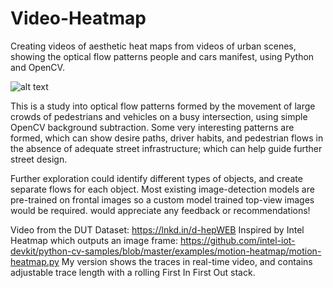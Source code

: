# Video-Heatmap

Creating videos of aesthetic heat maps from videos of urban scenes, showing the optical flow patterns people and cars manifest, using Python and OpenCV. 

![alt text](https://github.com/hammadharoonk/Video-Heatmap/blob/main/flowpatternsvideo.gif?raw=true)

This is a study into optical flow patterns formed by the movement of large crowds of pedestrians and vehicles on a busy intersection, using simple OpenCV background subtraction. Some very interesting patterns are formed, which can show desire paths, driver habits, and pedestrian flows in the absence of adequate street infrastructure; which can help guide further street design.

Further exploration could identify different types of objects, and create separate flows for each object. Most existing image-detection models are pre-trained on frontal images so a custom model trained top-view images would be required. would appreciate any feedback or recommendations!

Video from the DUT Dataset: https://lnkd.in/d-hepWEB
Inspired by Intel Heatmap which outputs an image frame: https://github.com/intel-iot-devkit/python-cv-samples/blob/master/examples/motion-heatmap/motion-heatmap.py
My version shows the traces in real-time video, and contains adjustable trace length with a rolling First In First Out stack.
